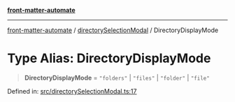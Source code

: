 [**front-matter-automate**](../../README.md)

***

[front-matter-automate](../../modules.md) / [directorySelectionModal](../README.md) / DirectoryDisplayMode

# Type Alias: DirectoryDisplayMode

> **DirectoryDisplayMode** = `"folders"` \| `"files"` \| `"folder"` \| `"file"`

Defined in: [src/directorySelectionModal.ts:17](https://github.com/Christian-Me/folder-to-tags-plugin/blob/c4f3804089f2bfe27979efdfa349dd5a9da04cc5/src/directorySelectionModal.ts#L17)
